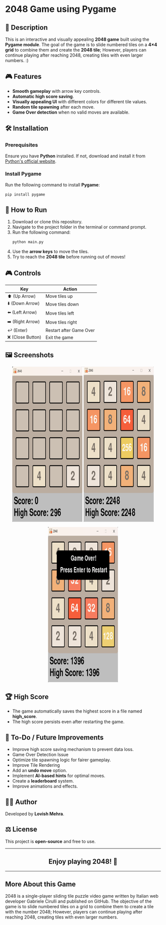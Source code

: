 # 2048 Game using Pygame

## 📝 Description
This is an interactive and visually appealing **2048 game** built using the **Pygame module**. The goal of the game is to slide numbered tiles on a **4×4 grid** to combine them and create the **2048 tile**; However, players can continue playing after reaching 2048, creating tiles with even larger numbers. :)

## 🎮 Features
- **Smooth gameplay** with arrow key controls.
- **Automatic high score saving**.
- **Visually appealing UI** with different colors for different tile values.
- **Random tile spawning** after each move.
- **Game Over detection** when no valid moves are available.

## 🛠️ Installation
### Prerequisites
Ensure you have **Python** installed. If not, download and install it from [Python's official website](https://www.python.org/downloads/).

### Install Pygame
Run the following command to install **Pygame**:
```sh
pip install pygame
```

## 🚀 How to Run
1. Download or clone this repository.
2. Navigate to the project folder in the terminal or command prompt.
3. Run the following command:
   ```sh
   python main.py
   ```
4. Use the **arrow keys** to move the tiles.
5. Try to reach the **2048 tile** before running out of moves!

## 🎮 Controls
| Key | Action |
|------|--------|
| ⬆️ (Up Arrow) | Move tiles up |
| ⬇️ (Down Arrow) | Move tiles down |
| ⬅️ (Left Arrow) | Move tiles left |
| ➡️ (Right Arrow) | Move tiles right |
| ↩️ (Enter) | Restart after Game Over |
| ❌ (Close Button) | Exit the game |

## 🖼️ Screenshots
<p align="center">
  <img src="2048_Screenshot1.png" width="45%" height="500px"/>
  <img src="2048_Screenshot2.png" width="45%" height="500px"/>
</p>
<p align="center">
  <img src="2048_Screenshot3.png" width="45%" height="500px"/>
</p>


## 🏆 High Score
- The game automatically saves the highest score in a file named **high_score**.
- The high score persists even after restarting the game.

## 📌 To-Do / Future Improvements
- Improve high score saving mechanism to prevent data loss.
- Game Over Detection Issue
- Optimize tile spawning logic for fairer gameplay.
- Improve Tile Rendering
- Add an **undo move** option.
- Implement **AI-based hints** for optimal moves.
- Create a **leaderboard** system.
- Improve animations and effects.

## 👨‍💻 Author
Developed by **Lovish Mehra**.

## ⚖️ License
This project is **open-source** and free to use.

---

<h2 align="center">Enjoy playing <b>2048</b>! 🎉</h2>


---
## More About this Game 
2048 is a single-player sliding tile puzzle video game written by Italian web developer Gabriele Cirulli and published on GitHub.
The objective of the game is to slide numbered tiles on a grid to combine them to create a tile with the number 2048; However, players can continue playing after reaching 2048, creating tiles with even larger numbers.
